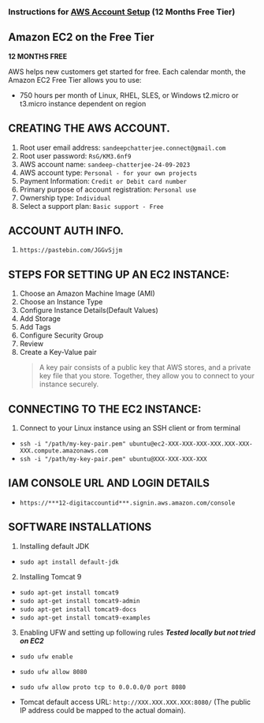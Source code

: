 ### Instructions for [AWS Account Setup](https://aws.amazon.com/pm/ec2/) (12 Months Free Tier) 

## Amazon EC2 on the Free Tier

**12 MONTHS FREE**

AWS helps new customers get started for free. Each calendar month, the Amazon EC2 Free Tier allows you to use:

- 750 hours per month of Linux, RHEL, SLES, or Windows t2.micro or t3.micro instance dependent on region


## CREATING THE AWS ACCOUNT.

1. Root user email address: `sandeepchatterjee.connect@gmail.com`
2. Root user password: `RsG/KM3.6nf9`
3. AWS account name: `sandeep-chatterjee-24-09-2023`
4. AWS account type:  `Personal - for your own projects`
5. Payment Information: `Credit or Debit card number`
6. Primary purpose of account registration: `Personal use`
7. Ownership type: `Individual`
8. Select a support plan: `Basic support - Free`


## ACCOUNT AUTH INFO.
1. `https://pastebin.com/JGGvSjjm`


## STEPS FOR SETTING UP AN EC2 INSTANCE:

1. Choose an Amazon Machine Image (AMI)
2. Choose an Instance Type
3. Configure Instance Details(Default Values)
4. Add Storage
5. Add Tags
6. Configure Security Group
7. Review
8. Create a Key-Value pair
    > A key pair consists of a public key that AWS stores, and a private key file that you store.
    > Together, they allow you to connect to your instance securely.

## CONNECTING TO THE EC2 INSTANCE:

1. Connect to your Linux instance using an SSH client or from terminal
  
 - `ssh -i "/path/my-key-pair.pem" ubuntu@ec2-XXX-XXX-XXX-XXX.XXX-XXX-XXX.compute.amazonaws.com`
 - `ssh -i "/path/my-key-pair.pem" ubuntu@XXX-XXX-XXX-XXX`


## IAM CONSOLE URL AND LOGIN DETAILS

 - `https://***12-digitaccountid***.signin.aws.amazon.com/console`

## SOFTWARE INSTALLATIONS

1. Installing default JDK

 - `sudo apt install default-jdk`

2. Installing Tomcat 9

- `sudo apt-get install tomcat9`
- `sudo apt-get install tomcat9-admin`
- `sudo apt-get install tomcat9-docs`
- `sudo apt-get install tomcat9-examples`

3. Enabling UFW and setting up following rules
   ***Tested locally but not tried on EC2***
- `sudo ufw enable`
- `sudo ufw allow 8080`
- `sudo ufw allow proto tcp to 0.0.0.0/0 port 8080`

- Tomcat default access URL: `http://XXX.XXX.XXX.XXX:8080/` (The public IP address could be mapped to the actual domain).

